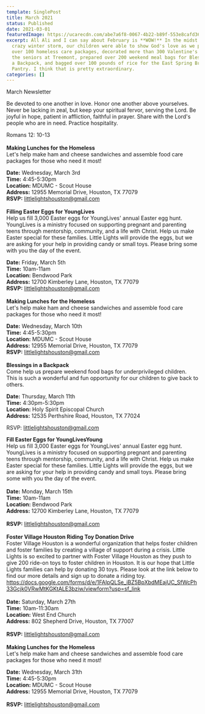 ```yaml
---
template: SinglePost
title: March 2021
status: Published
date: 2021-03-01
featuredImage: https://ucarecdn.com/abe7a6f8-0067-4b22-b89f-553e8cafd367/
excerpt: All Ali and I can say about February is **WOW!** In the midst of a
  crazy winter storm, our children were able to show God's love as we packed
  over 100 homeless care packages, decorated more than 300 Valentine's cards for
  the seniors at Treemont, prepared over 200 weekend meal bags for Blessings in
  a Backpack, and bagged over 100 pounds of rice for the East Spring Branch Food
  Pantry. I think that is pretty extraordinary.
categories: []
---
```

March Newsletter

Be devoted to one another in love. Honor one another above yourselves. Never be lacking in zeal, but keep your spiritual fervor, serving the Lord. Be joyful in hope, patient in affliction, faithful in prayer. Share with the Lord's people who are in need. Practice hospitality.

Romans 12: 10-13\
\
**Making Lunches for the Homeless**\
Let's help make ham and cheese sandwiches and assemble food care packages for those who need it most!

**Date:** Wednesday, March 3rd\
**Time:** 4:45-5:30pm\
**Location:** MDUMC - Scout House\
**Address:** 12955 Memorial Drive, Houston, TX 77079\
**RSVP:** [littlelightshouston@gmail.com](<>)\
\
**Filling Easter Eggs for YoungLives**\
Help us fill 3,000 Easter eggs for YoungLives' annual Easter egg hunt. YoungLives is a ministry focused on supporting pregnant and parenting teens through mentorship, community, and a life with Christ. Help us make Easter special for these families. Little Lights will provide the eggs, but we are asking for your help in providing candy or small toys. Please bring some with you the day of the event.

**Date:** Friday, March 5th\
**Time:** 10am-11am\
**Location:** Bendwood Park\
**Address:** 12700 Kimberley Lane, Houston, TX 77079\
**RSVP:** [littlelightshouston@gmail.com](<>)\
\
**Making Lunches for the Homeless**\
Let's help make ham and cheese sandwiches and assemble food care packages for those who need it most!

**Date:** Wednesday, March 10th\
**Time:** 4:45-5:30pm\
**Location:** MDUMC - Scout House\
**Address:** 12955 Memorial Drive, Houston, TX 77079\
**RSVP:** [littlelightshouston@gmail.com](<>)\
\
**Blessings in a Backpack** \
Come help us prepare weekend food bags for underprivileged children. This is such a wonderful and fun opportunity for our children to give back to others.

**Date:** Thursday, March 11th\
**Time:** 4:30pm-5:30pm\
**Location:** Holy Spirit Episcopal Church\
**Address:** 12535 Perthshire Road, Houston, TX 77024

RSVP: [littlelightshouston@gmail.com](<>)

**Fill Easter Eggs for YoungLivesYoung**\
Help us fill 3,000 Easter eggs for YoungLives' annual Easter egg hunt. YoungLives is a ministry focused on supporting pregnant and parenting teens through mentorship, community, and a life with Christ. Help us make Easter special for these families. Little Lights will provide the eggs, but we are asking for your help in providing candy and small toys. Please bring some with you the day of the event.\
\
**Date:** Monday, March 15th\
**Time:** 10am-11am\
**Location:** Bendwood Park\
**Address:** 12700 Kimberley Lane, Houston, TX 77079\
\
**RSVP:** [littlelightshouston@gmail.com](<>)\
\
**Foster Village Houston Riding Toy Donation Drive**\
Foster Village Houston is a wonderful organization that helps foster children and foster families by creating a village of support during a crisis. Little Lights is so excited to partner with Foster Village Houston as they push to give 200 ride-on toys to foster children in Houston. It is our hope that Little Lights families can help by donating 30 toys. Please look at the link below to find our more details and sign up to donate a riding toy. <https://docs.google.com/forms/d/e/1FAIpQLSe_iBZ5BpXbdMEajUC_SfWcPh33Gcjk0VRwMtKGKtALE3bziw/viewform?usp=sf_link>\
\
**Date:** Saturday, March 27th\
**Time:** 10am-11:30am\
**Location:** West End Church\
**Address:** 802 Shepherd Drive, Houston, TX 77007\
\
**RSVP:** [littlelightshouston@gmail.com](<>)\
**\
Making Lunches for the Homeless**\
Let's help make ham and cheese sandwiches and assemble food care packages for those who need it most!

**Date:** Wednesday, March 31th\
**Time:** 4:45-5:30pm\
**Location:** MDUMC - Scout House\
**Address:** 12955 Memorial Drive, Houston, TX 77079\
\
**RSVP:** [littlelightshouston@gmail.com](<>)